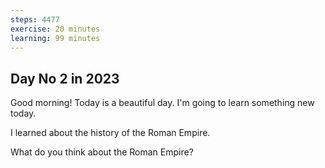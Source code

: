 ```yaml
---
steps: 4477
exercise: 20 minutes
learning: 99 minutes
---
```

## Day No 2 in 2023
Good morning! Today is a beautiful day.
I'm going to learn something new today.

I learned about the history of the Roman Empire.

What do you think about the Roman Empire?
